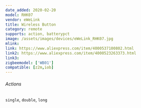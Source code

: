 ```yaml
---
date_added: 2020-02-20
model: RHK07
vendor: eWeLink
title: Wireless Button
category: remote
supports: action, batterypct
image: /assets/images/devices/eWeLink_RHK07.jpg
mlink: 
link: https://www.aliexpress.com/item/4000537100802.html
link2: https://www.aliexpress.com/item/4000523263373.html
link3: 
zigbeemodel: ['WB01']
compatible: [z2m,iob]
---
```

###### Actions
`single`, `double`, `long`